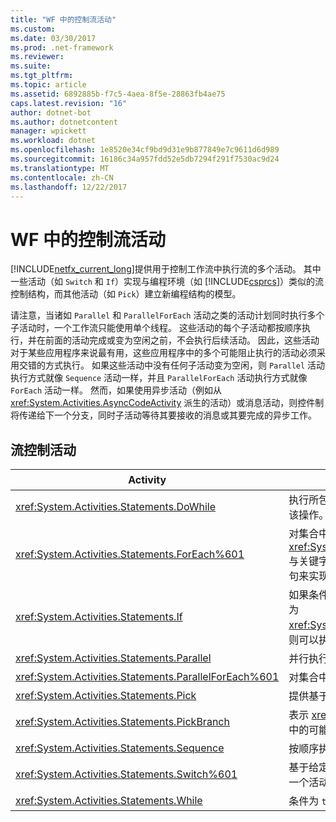 ```yaml
---
title: "WF 中的控制流活动"
ms.custom: 
ms.date: 03/30/2017
ms.prod: .net-framework
ms.reviewer: 
ms.suite: 
ms.tgt_pltfrm: 
ms.topic: article
ms.assetid: 6892885b-f7c5-4aea-8f5e-28863fb4ae75
caps.latest.revision: "16"
author: dotnet-bot
ms.author: dotnetcontent
manager: wpickett
ms.workload: dotnet
ms.openlocfilehash: 1e8520e34cf9bd9d31e9b877849e7c9611d6d989
ms.sourcegitcommit: 16186c34a957fdd52e5db7294f291f7530ac9d24
ms.translationtype: MT
ms.contentlocale: zh-CN
ms.lasthandoff: 12/22/2017
---
```

# <a name="control-flow-activities-in-wf"></a>WF 中的控制流活动
[!INCLUDE[netfx_current_long](../../../includes/netfx-current-long-md.md)]提供用于控制工作流中执行流的多个活动。 其中一些活动（如 `Switch` 和 `If`）实现与编程环境（如 [!INCLUDE[csprcs](../../../includes/csprcs-md.md)]）类似的流控制结构，而其他活动（如 `Pick`）建立新编程结构的模型。  
  
 请注意，当诸如 `Parallel` 和 `ParallelForEach` 活动之类的活动计划同时执行多个子活动时，一个工作流只能使用单个线程。 这些活动的每个子活动都按顺序执行，并在前面的活动完成或变为空闲之前，不会执行后续活动。 因此，这些活动对于某些应用程序来说最有用，这些应用程序中的多个可能阻止执行的活动必须采用交错的方式执行。 如果这些活动中没有任何子活动变为空闲，则 `Parallel` 活动执行方式就像 `Sequence` 活动一样，并且 `ParallelForEach` 活动执行方式就像 `ForEach` 活动一样。 然而，如果使用异步活动（例如从 <xref:System.Activities.AsyncCodeActivity> 派生的活动）或消息活动，则控件制将传递给下一个分支，同时子活动等待其要接收的消息或其要完成的异步工作。  
  
## <a name="flow-control-activities"></a>流控制活动  
  
|Activity|描述|  
|--------------|-----------------|  
|<xref:System.Activities.Statements.DoWhile>|执行所包含的活动一次并在条件为 `true` 时继续执行该操作。|  
|<xref:System.Activities.Statements.ForEach%601>|对集合中的每个元素按顺序执行嵌入的语句。 <xref:System.Activities.Statements.ForEach%601> 与关键字 `foreach` 类似，但它作为活动而非语言语句来实现。|  
|<xref:System.Activities.Statements.If>|如果条件为 `true`，则执行所包含的活动，如果条件为 <xref:System.Activities.Statements.If.Else%2A>，则可以执行 `false` 属性中包含的活动。|  
|<xref:System.Activities.Statements.Parallel>|并行执行所包含的活动。|  
|<xref:System.Activities.Statements.ParallelForEach%601>|对集合中的每个元素并行执行嵌入的语句。|  
|<xref:System.Activities.Statements.Pick>|提供基于事件的控制流建模。|  
|<xref:System.Activities.Statements.PickBranch>|表示 <xref:System.Activities.Statements.Pick> 活动中的可能执行路径。|  
|<xref:System.Activities.Statements.Sequence>|按顺序执行所包含的活动。|  
|<xref:System.Activities.Statements.Switch%601>|基于给定表达式的值，从要执行的多个活动中选择一个活动。|  
|<xref:System.Activities.Statements.While>|条件为 `true` 时执行所包含的活动。|
